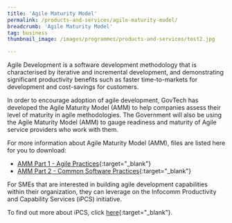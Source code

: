 ```yaml
---
title: 'Agile Maturity Model'
permalink: /products-and-services/agile-maturity-model/
breadcrumb: 'Agile Maturity Model'
tag: business
thumbnail_image: /images/programmes/products-and-services/test2.jpg

---
```



Agile Development is a software development methodology that is characterised by iterative and incremental development, and demonstrating significant productivity benefits such as faster time-to-markets for development and cost-savings for customers. 

In order to encourage adoption of agile development, GovTech has developed the Agile Maturity Model (AMM) to help companies assess their level of maturity in agile methodologies.  The Government will also be using the Agile Maturity Model (AMM) to gauge readiness and maturity of Agile service providers who work with them. 

For more information about Agile Maturity Model (AMM), files are listed here for you to download:

* [AMM Part 1 - Agile Practices](/files/products-and-services/Agile-Maturity-Model-Pt-1-Agile-Practices.pdf){:target="_blank"}
* [AMM Part 2 - Common Software Practices](/files/products-and-services/Agile-Maturity-Model-Pt-2-Common-Software-Practices.pdf){:target="_blank"}


For SMEs that are interested in building agile development capabilities within their organization, they can leverage on the Infocomm Productivity and Capability Services (iPCS) initiative. 

To find out more about iPCS, click [here](http://theportal.sg/SGPortal/Resource_Centre/Panel_of_Consultants/Portal/Resource_centre/Panel_of_Consultants.aspx?hkey=ef27eb46-6a9c-4d72-a19a-3d19e8ebab0c){:target="_blank"}.
